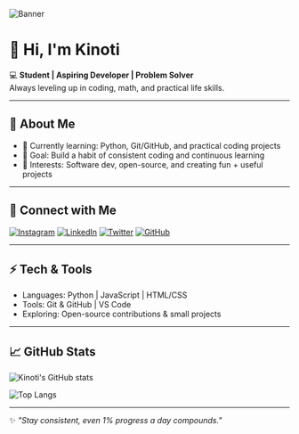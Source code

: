 ![Banner](https://github.com/Kinoti-254/Kinoti-254/blob/main/banner.gif)

# 👋 Hi, I'm Kinoti  

💻 **Student | Aspiring Developer | Problem Solver**  
Always leveling up in coding, math, and practical life skills.  

---

## 🌟 About Me
- 🔭 Currently learning: Python, Git/GitHub, and practical coding projects  
- 🌱 Goal: Build a habit of consistent coding and continuous learning  
- 🎯 Interests: Software dev, open-source, and creating fun + useful projects  

---

## 🔗 Connect with Me
[![Instagram](https://img.shields.io/badge/Instagram-%23E4405F.svg?logo=Instagram&logoColor=white)](https://www.instagram.com/_.k.i.n.o.t.i._?igsh=dXNhd3lqc3RvNTNw)
[![LinkedIn](https://img.shields.io/badge/LinkedIn-%230077B5.svg?logo=linkedin&logoColor=white)](https://www.linkedin.com/in/mark-kinoti-5aa3b72a7)
[![Twitter](https://img.shields.io/badge/Twitter-%231DA1F2.svg?logo=Twitter&logoColor=white)](https://twitter.com/kinoti_mark)
[![GitHub](https://img.shields.io/badge/GitHub-%23121011.svg?logo=github&logoColor=white)](https://github.com/Kinoti-254)

---

## ⚡ Tech & Tools
- Languages: Python | JavaScript | HTML/CSS  
- Tools: Git & GitHub | VS Code  
- Exploring: Open-source contributions & small projects  

---

## 📈 GitHub Stats
![Kinoti's GitHub stats](https://github-readme-stats.vercel.app/api?username=Kinoti-254&show_icons=true&theme=tokyonight)

![Top Langs](https://github-readme-stats.vercel.app/api/top-langs/?username=Kinoti-254&layout=compact&theme=tokyonight)

---

✨ *"Stay consistent, even 1% progress a day compounds."*
